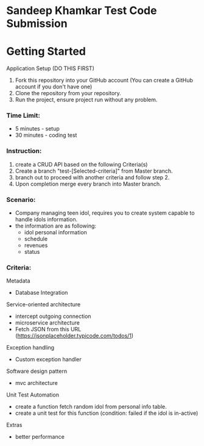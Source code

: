 # Sandeep Khamkar Test Code Submission
# Getting Started

Application Setup (DO THIS FIRST)

1. Fork this repository into your GitHub account (You can create a GitHub account if you don't have one)
2. Clone the repository from your repository.
3. Run the project, ensure project run without any problem.

### Time Limit:
- 5 minutes - setup 
- 30 minutes - coding test

### Instruction:
1. create a CRUD API based on the following Criteria(s)
2. Create a branch "test-[Selected-criteria]" from Master branch.
3. branch out to proceed with another criteria and follow step 2. 
4. Upon completion merge every branch into Master branch.

### Scenario:
- Company managing teen idol, requires you to create system capable to handle idols information.
- the information are as following:
  - idol personal information
  - schedule
  - revenues
  - status


### Criteria:

Metadata 
- Database Integration

Service-oriented architecture
- intercept outgoing connection
- microservice architecture
- Fetch JSON from this URL (https://jsonplaceholder.typicode.com/todos/1)

Exception handling
- Custom exception handler

Software design pattern
- mvc architecture

Unit Test Automation
- create a function fetch random idol from personal info table.
- create a unit test for this function (condition: failed if the idol is in-active) 

Extras
- better performance
